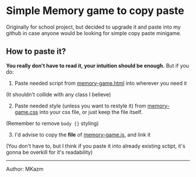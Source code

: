 # Simple Memory game to copy paste

Originally for school project, but decided to upgrade it and paste into my github in case anyone would be looking for simple copy paste minigame.

## How to paste it?

**You really don't have to read it, your intuition should be enough.**
But if you do:

1. Paste needed script from [memory-game.html](memory-game.html) into wherever you need it

(It shouldn't collide with any class I believe)

2. Paste needed style (unless you want to restyle it) from [memory-game.css](memory-game.css) into your css file, or just keep the file itself.

(Remember to remove `body {}` styling)

3. I'd advise to copy the **file** of [memory-game.js](memory-game.js), and link it

(You don't have to, but I think if you paste it into already existing sctipt, it's gonna be overkill for it's readability)

---

Author: MKazm
